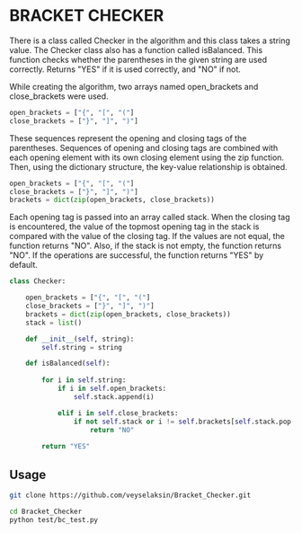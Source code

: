 # BRACKET CHECKER

There is a class called Checker in the algorithm and this class takes a string value. The Checker class also has a function called isBalanced. This function checks whether the parentheses in the given string are used correctly. Returns "YES" if it is used correctly, and "NO" if not.


While creating the algorithm, two arrays named open_brackets and close_brackets were used.

```python
open_brackets = ["{", "[", "("]
close_brackets = ["}", "]", ")"]
```

These sequences represent the opening and closing tags of the parentheses. Sequences of opening and closing tags are combined with each opening element with its own closing element using the zip function. Then, using the dictionary structure, the key-value relationship is obtained.

``` python
open_brackets = ["{", "[", "("]
close_brackets = ["}", "]", ")"]
brackets = dict(zip(open_brackets, close_brackets))
```

Each opening tag is passed into an array called stack. When the closing tag is encountered, the value of the topmost opening tag in the stack is compared with the value of the closing tag. If the values are not equal, the function returns "NO". Also, if the stack is not empty, the function returns "NO". If the operations are successful, the function returns "YES" by default.

```python
class Checker:

    open_brackets = ["{", "[", "("]
    close_brackets = ["}", "]", ")"]
    brackets = dict(zip(open_brackets, close_brackets))
    stack = list()

    def __init__(self, string):
        self.string = string

    def isBalanced(self):
        
        for i in self.string:
            if i in self.open_brackets:
                self.stack.append(i)

            elif i in self.close_brackets:
                if not self.stack or i != self.brackets[self.stack.pop()]:
                    return "NO"
        
        return "YES"

```

## Usage
```sh
git clone https://github.com/veyselaksin/Bracket_Checker.git

cd Bracket_Checker
python test/bc_test.py

```
